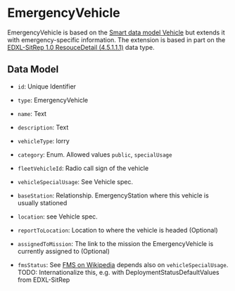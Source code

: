 # EmergencyVehicle

EmergencyVehicle is based on the [Smart data model Vehicle](https://github.com/smart-data-models/dataModel.Transportation/tree/master/Vehicle) but extends it with emergency-specific information. The extension is based in part on the [EDXL-SitRep 1.0 ResouceDetail (4.5.1.1.1)](http://docs.oasis-open.org/emergency/edxl-sitrep/v1.0/cs02/edxl-sitrep-v1.0-cs02.pdf) data type.


## Data Model

- `id`: Unique Identifier

- `type`: EmergencyVehicle

- `name`: Text

- `description`: Text

- `vehicleType`: lorry

- `category`: Enum. Allowed values `public`, `specialUsage`

- `fleetVehicleId`: Radio call sign of the vehicle

- `vehicleSpecialUsage`: See Vehicle spec.

- `baseStation`: Relationship. EmergencyStation where this vehicle is usually stationed

- `location`: see Vehicle spec.

- `reportToLocation`: Location to where the vehicle is headed (Optional)

- `assignedToMission`: The link to the mission the EmergencyVehicle is currently assigned to (Optional)

- `fmsStatus`: See [FMS on Wikipedia](https://de.wikipedia.org/wiki/Funkmeldesystem#Meldeweg_Fahrzeug_–_Leitstelle)
  depends also on `vehicleSpecialUsage`. TODO: Internationalize this, e.g. with DeploymentStatusDefaultValues from EDXL-SitRep
